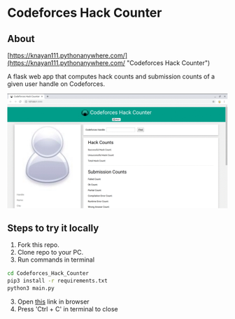 # Codeforces Hack Counter
## About
[https://knayan111.pythonanywhere.com/](https://knayan111.pythonanywhere.com/ "Codeforces Hack Counter")

A flask web app that computes hack counts and submission counts of a given user handle on Codeforces.

![Demo](/demo.gif)

## Steps to try it locally
1. Fork this repo.
2. Clone repo to your PC.
2. Run commands in terminal
```bash
cd Codeforces_Hack_Counter
pip3 install -r requirements.txt
python3 main.py
```
3. Open [this](http://127.0.0.1:5000/ "LocalHost: Codeforces Hack Counter") link in browser 
4. Press 'Ctrl + C' in terminal to close